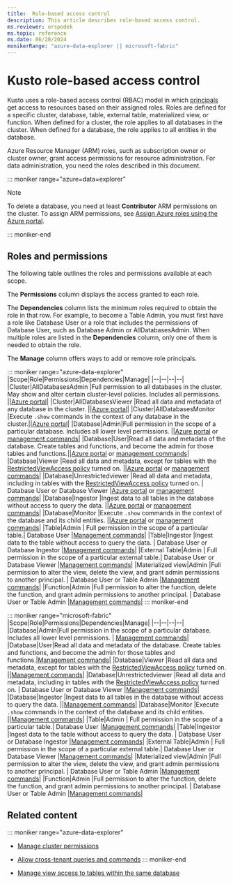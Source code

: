 ```yaml
---
title:  Role-based access control
description: This article describes role-based access control.
ms.reviewer: orspodek
ms.topic: reference
ms.date: 06/20/2024
monikerRange: "azure-data-explorer || microsoft-fabric"
---
```

# Kusto role-based access control

Kusto uses a role-based access control (RBAC) model in which [principals](../management/reference-security-principals.md) get access to resources based on their assigned roles. Roles are defined for a specific cluster, database, table, external table, materialized view, or function. When defined for a cluster, the role applies to all databases in the cluster. When defined for a database, the role applies to all entities in the database.

Azure Resource Manager (ARM) roles, such as subscription owner or cluster owner, grant access permissions for resource administration. For data administration, you need the roles described in this document.

::: moniker range="azure=data=explorer"
> [!NOTE]
> To delete a database, you need at least **Contributor** ARM permissions on the cluster. To assign ARM permissions, see [Assign Azure roles using the Azure portal](/azure/role-based-access-control/role-assignments-portal).

::: moniker-end

## Roles and permissions

The following table outlines the roles and permissions available at each scope.

The **Permissions** column displays the access granted to each role.

The **Dependencies** column lists the minimum roles required to obtain the role in that row. For example, to become a Table Admin, you must first have a role like Database User or a role that includes the permissions of Database User, such as Database Admin or AllDatabasesAdmin. When multiple roles are listed in the **Dependencies** column, only one of them is needed to obtain the role.

The **Manage** column offers ways to add or remove role principals.

::: moniker range="azure-data-explorer"
|Scope|Role|Permissions|Dependencies|Manage|
|--|--|--|--|
|Cluster|AllDatabasesAdmin |Full permission to all databases in the cluster. May show and alter certain cluster-level policies. Includes all permissions. ||[Azure portal](/azure/data-explorer/manage-cluster-permissions.md)|
|Cluster|AllDatabasesViewer |Read all data and metadata of any database in the cluster. ||[Azure portal](/azure/data-explorer/management/manage-cluster-permissions.md)|
|Cluster|AllDatabasesMonitor |Execute `.show` commands in the context of any database in the cluster.||[Azure portal](/azure/data-explorer/manage-cluster-permissions.md)|
|Database|Admin|Full permission in the scope of a particular database. Includes all lower level permissions.  ||[Azure portal](/azure/data-explorer/manage-database-permissions.md) or [management commands](../management/manage-database-security-roles.md)|
|Database|User|Read all data and metadata of the database. Create tables and functions, and become the admin for those tables and functions.||[Azure portal](/azure/data-explorer/manage-database-permissions.md) or [management commands](../management/manage-database-security-roles.md)|
|Database|Viewer |Read all data and metadata, except for tables with the [RestrictedViewAccess policy](../management/show-table-restricted-view-access-policy-command.md) turned on. ||[Azure portal](/azure/data-explorer/manage-database-permissions.md) or [management commands](../management/manage-database-security-roles.md)|
|Database|Unrestrictedviewer |Read all data and metadata, including in tables with the [RestrictedViewAccess policy](../management/show-table-restricted-view-access-policy-command.md) turned on. | Database User or Database Viewer |[Azure portal](/azure/data-explorer/manage-database-permissions.md) or [management commands](../management/manage-database-security-roles.md)|
|Database|Ingestor |Ingest data to all tables in the database without access to query the data. ||[Azure portal](/azure/data-explorer/manage-database-permissions.md) or [management commands](../management/manage-database-security-roles.md)|
|Database|Monitor |Execute `.show` commands in the context of the database and its child entities. ||[Azure portal](/azure/data-explorer/manage-database-permissions.md) or [management commands](../management/manage-database-security-roles.md)|
|Table|Admin | Full permission in the scope of a particular table.| Database User |[Management commands](../management/manage-table-security-roles.md)|
|Table|Ingestor |Ingest data to the table without access to query the data. | Database User or Database Ingestor |[Management commands](../management/manage-table-security-roles.md)|
|External Table|Admin | Full permission in the scope of a particular external table.| Database User or Database Viewer |[Management commands](../management/manage-external-table-security-roles.md)|
|Materialized view|Admin |Full permission to alter the view, delete the view, and grant admin permissions to another principal. | Database User or Table Admin |[Management commands](../management/manage-materialized-view-security-roles.md)|
|Function|Admin |Full permission to alter the function, delete the function, and grant admin permissions to another principal. | Database User or Table Admin |[Management commands](../management/manage-function-security-roles.md)|
::: moniker-end

::: moniker range="microsoft-fabric"
|Scope|Role|Permissions|Dependencies|Manage|
|--|--|--|--|
|Database|Admin|Full permission in the scope of a particular database. Includes all lower level permissions.  | [Management commands](../management/manage-database-security-roles.md)|
|Database|User|Read all data and metadata of the database. Create tables and functions, and become the admin for those tables and functions.|[Management commands](../management/manage-database-security-roles.md)|
|Database|Viewer |Read all data and metadata, except for tables with the [RestrictedViewAccess policy](../management/show-table-restricted-view-access-policy-command.md) turned on. ||[Management commands](../management/manage-database-security-roles.md)|
|Database|Unrestrictedviewer |Read all data and metadata, including in tables with the [RestrictedViewAccess policy](../management/show-table-restricted-view-access-policy-command.md) turned on. | Database User or Database Viewer |[Management commands](../management/manage-database-security-roles.md)|
|Database|Ingestor |Ingest data to all tables in the database without access to query the data. ||[Management commands](../management/manage-database-security-roles.md)|
|Database|Monitor |Execute `.show` commands in the context of the database and its child entities. ||[Management commands](../management/manage-database-security-roles.md)|
|Table|Admin | Full permission in the scope of a particular table.| Database User |[Management commands](../management/manage-table-security-roles.md)|
|Table|Ingestor |Ingest data to the table without access to query the data. | Database User or Database Ingestor |[Management commands](../management/manage-table-security-roles.md)|
|External Table|Admin | Full permission in the scope of a particular external table.| Database User or Database Viewer |[Management commands](../management/manage-external-table-security-roles.md)|
|Materialized view|Admin |Full permission to alter the view, delete the view, and grant admin permissions to another principal. | Database User or Table Admin |[Management commands](../management/manage-materialized-view-security-roles.md)|
|Function|Admin |Full permission to alter the function, delete the function, and grant admin permissions to another principal. | Database User or Table Admin |[Management commands](../management/manage-function-security-roles.md)|


## Related content

::: moniker range="azure-data-explorer"
* [Manage cluster permissions](/azure/data-explorer/manage-cluster-permissions.md)

* [Allow cross-tenant queries and commands](/azure/data-explorer/cross-tenant-query-and-commands.md)
::: moniker-end
* [Manage view access to tables within the same database](../management/manage-table-view-access.md)
